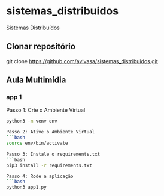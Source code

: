 # sistemas_distribuidos
Sistemas Distribuídos
## Clonar repositório
git clone https://github.com/avivasa/sistemas_distribuidos.git

## Aula Multimídia
### app 1
Passo 1: Crie o Ambiente Virtual
```bash
python3 -m venv env

Passo 2: Ative o Ambiente Virtual
```bash
source env/bin/activate

Passo 3: Instale o requirements.txt
```bash
pip3 install -r requirements.txt 

Passo 4: Rode a aplicação
```bash
python3 app1.py
 
